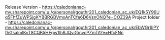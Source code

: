 Release Version - https://caledonianac-my.sharepoint.com/:u:/g/personal/gguthr201_caledonian_ac_uk/EQ1k5Y96Uq5FhfZuWPSjgKYBBRGBVmxAnTCfe6D6VsnONQ?e=COZ39A
Project folder - https://caledonianac-my.sharepoint.com/:u:/g/personal/gguthr201_caledonian_ac_uk/EbWGr6iPYfhGsalmlKvT8CQB5HEgw1lhRJQviGmvcPZmTA?e=HfcFNn
